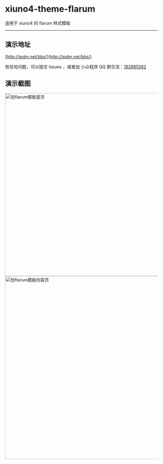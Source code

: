 # xiuno4-theme-flarum
适用于 xiuno4 的 flarum 样式模板
- - -
## 演示地址
[http://jpdm.net/bbs/](http://jpdm.net/bbs/)

有任何问题，可以提交 Issues ，或者加 小众程序 QQ 群交流：[182885562](//shang.qq.com/wpa/qunwpa?idkey=4d70b9bd2557173f327530492a814ea8378c87306d8dbf45be5b2c921ccc633f)

## 演示截图
<img src="http://jpdm.net/bbs/upload/attach/201701/1_asslybml7sbulfb.png" width="600" alt="仿flarum模板首页">
<img src="http://jpdm.net/bbs/upload/attach/201701/1_cejb8vhj19zetq7.png" width="600" alt="仿flarum模板内容页">
